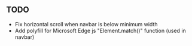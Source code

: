## TODO
- Fix horizontal scroll when navbar is below minimum width
- Add polyfill for Microsoft Edge js "Element.match()" function (used in navbar)
